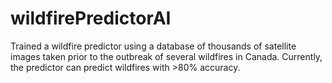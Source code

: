 # wildfirePredictorAI
Trained a wildfire predictor using a database of thousands of satellite images taken prior to the outbreak of several wildfires in Canada. Currently, the predictor can predict wildfires with  >80% accuracy. 
